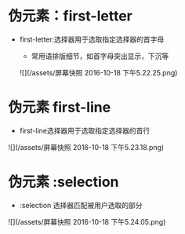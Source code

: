 # 伪元素：first-letter

 - first-letter:选择器用于选取指定选择器的首字母

   - 常用语排版细节，如首字母突出显示，下沉等

    ![](/assets/屏幕快照 2016-10-18 下午5.22.25.png)

# 伪元素 first-line

 - first-line选择器用于选取指定选择器的首行

  ![](/assets/屏幕快照 2016-10-18 下午5.23.18.png)

# 伪元素 :selection

 - :selection 选择器匹配被用户选取的部分

 ![](/assets/屏幕快照 2016-10-18 下午5.24.05.png)